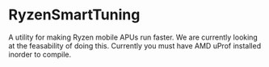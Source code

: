 # RyzenSmartTuning
A utility for making Ryzen mobile APUs run faster. We are currently looking at the feasability of doing this. Currently you must have AMD uProf installed inorder to compile. 
